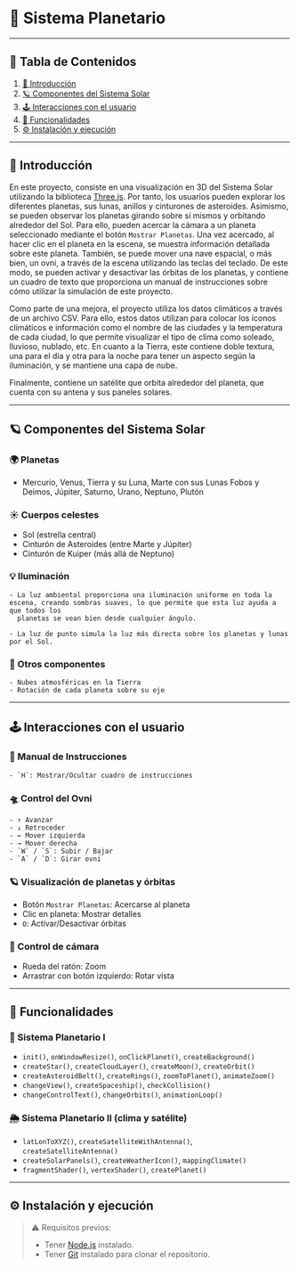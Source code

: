 # 🌌 Sistema Planetario

---

## 📑 Tabla de Contenidos

1. [📘 Introducción](#-introducción)  
2. [🪐 Componentes del Sistema Solar](#-componentes-del-sistema-solar)  
3. [🕹️ Interacciones con el usuario](#-interacciones-con-el-usuario)  
4. [🧩 Funcionalidades](#-funcionalidades)  
5. [⚙️ Instalación y ejecución](#-instalación-y-ejecución)

---

## 📘 Introducción

En este proyecto, consiste en una visualización en 3D del Sistema Solar utilizando la biblioteca [Three.js](https://threejs.org/). Por tanto, los usuarios pueden explorar los diferentes planetas,
sus lunas, anillos y cinturones de asteroides. Asimismo, se pueden observar los planetas girando sobre sí mismos y orbitando alrededor del Sol. Para ello, pueden acercar la cámara a un planeta
seleccionado mediante el botón `Mostrar Planetas`. Una vez acercado, al hacer clic en el planeta en la escena, se muestra información detallada sobre este planeta. También, se puede mover una nave
espacial, o más bien, un ovni, a través de la escena utilizando las teclas del teclado. De este modo, se pueden activar y desactivar las órbitas de los planetas, y contiene un cuadro de texto que
proporciona un manual de instrucciones sobre cómo utilizar la simulación de este proyecto.

Como parte de una mejora, el proyecto utiliza los datos climáticos a través de un archivo CSV. Para ello, estos datos utilizan para colocar los íconos climáticos e información como
el nombre de las ciudades y la temperatura de cada ciudad, lo que permite visualizar el tipo de clima como soleado, lluvioso, nublado, etc. En cuanto a la Tierra, este contiene doble textura, una para el
día y otra para la noche para tener un aspecto según la iluminación, y se mantiene una capa de nube.

Finalmente, contiene un satélite que orbita alrededor del planeta, que cuenta con su antena y sus paneles solares.

---

## 🪐 Componentes del Sistema Solar

### 🌍 Planetas
- Mercurio, Venus, Tierra y su Luna, Marte con sus Lunas Fobos y Deimos, Júpiter, Saturno, Urano, Neptuno, Plutón

### ☀️ Cuerpos celestes
- Sol (estrella central)  
- Cinturón de Asteroides (entre Marte y Júpiter)  
- Cinturón de Kuiper (más allá de Neptuno)

### 💡 Iluminación
    - La luz ambiental proporciona una iluminación uniforme en toda la escena, creando sombras suaves, lo que permite que esta luz ayuda a que todos los
      planetas se vean bien desde cualquier ángulo.
      
    - La luz de punto simula la luz más directa sobre los planetas y lunas por el Sol.
    
### 🧱 Otros componentes
    - Nubes atmosféricas en la Tierra  
    - Rotación de cada planeta sobre su eje

---

## 🕹️ Interacciones con el usuario

### 📘 Manual de Instrucciones
    - `H`: Mostrar/Ocultar cuadro de instrucciones

### 🛸 Control del Ovni
    - ↑ Avanzar  
    - ↓ Retroceder  
    - ← Mover izquierda  
    - → Mover derecha  
    - `W` / `S`: Subir / Bajar  
    - `A` / `D`: Girar ovni

### 🪐 Visualización de planetas y órbitas
- Botón `Mostrar Planetas`: Acercarse al planeta  
- Clic en planeta: Mostrar detalles  
- `O`: Activar/Desactivar órbitas

### 🎥 Control de cámara
- Rueda del ratón: Zoom  
- Arrastrar con botón izquierdo: Rotar vista

---

## 🧩 Funcionalidades

### 🧠 Sistema Planetario I
- `init()`, `onWindowResize()`, `onClickPlanet()`, `createBackground()`
- `createStar()`, `createCloudLayer()`, `createMoon()`, `createOrbit()`
- `createAsteroidBelt()`, `createRings()`, `zoomToPlanet()`, `animateZoom()`
- `changeView()`, `createSpaceship()`, `checkCollision()`
- `changeControlText()`, `changeOrbits()`, `animationLoop()`

### 🌦️ Sistema Planetario II (clima y satélite)
- `latLonToXYZ()`, `createSatelliteWithAntenna()`, `createSatelliteAntenna()`
- `createSolarPanels()`, `createWeatherIcon()`, `mappingClimate()`
- `fragmentShader()`, `vertexShader()`, `createPlanet()`

---

## ⚙️ Instalación y ejecución
> ⚠️ Requisitos previos:  
> - Tener [Node.js](https://nodejs.org/) instalado.  
> - Tener [Git](https://git-scm.com/) instalado para clonar el repositorio.
